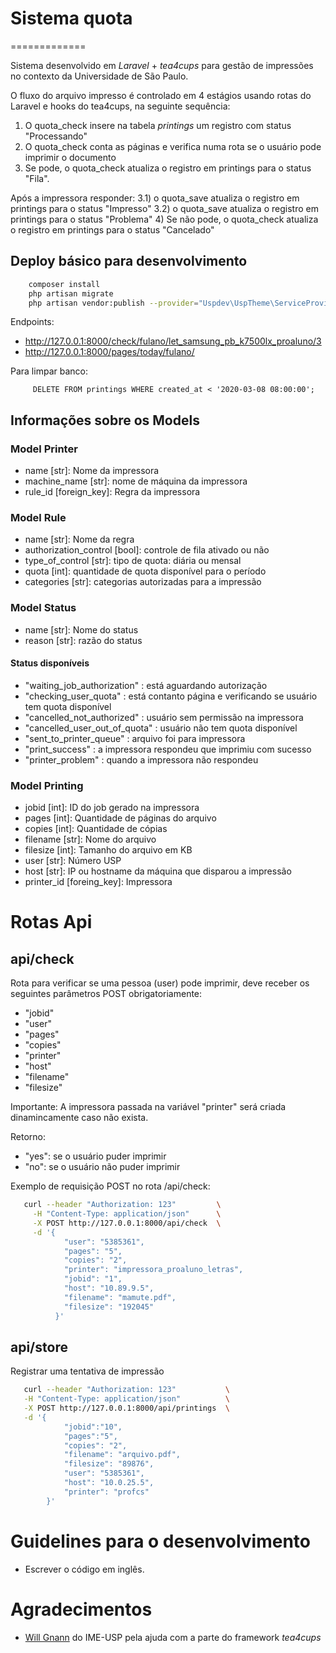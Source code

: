 # Sistema quota
=============

Sistema desenvolvido em *Laravel* + *tea4cups* para gestão de impressões no contexto 
da Universidade de São Paulo.

O fluxo do arquivo impresso é controlado em 4 estágios usando rotas do Laravel e
hooks do tea4cups, na seguinte sequência:

1) O quota_check insere na tabela *printings* um registro com status "Processando"
2) O quota_check conta as páginas e verifica numa rota se o usuário pode imprimir o documento
3) Se pode, o quota_check atualiza o registro em printings para o status "Fila".

Após a impressora responder:
 3.1) o quota_save atualiza o registro em printings para o status "Impresso"
 3.2) o quota_save atualiza o registro em printings para o status "Problema"
4) Se não pode, o quota_check atualiza o registro em printings para o status "Cancelado"

## Deploy básico para desenvolvimento

```sh
    composer install
    php artisan migrate
    php artisan vendor:publish --provider="Uspdev\UspTheme\ServiceProvider" --tag=assets --force
```

Endpoints:

 - http://127.0.0.1:8000/check/fulano/let_samsung_pb_k7500lx_proaluno/3
 - http://127.0.0.1:8000/pages/today/fulano/
 
Para limpar banco:
 
```
     DELETE FROM printings WHERE created_at < '2020-03-08 08:00:00';
```

## Informações sobre os Models


### Model Printer

- name [str]: Nome da impressora
- machine_name [str]: nome de máquina da impressora
- rule_id [foreign_key]: Regra da impressora

### Model Rule

- name [str]: Nome da regra
- authorization_control [bool]: controle de fila ativado ou não
- type_of_control [str]: tipo de quota: diária ou mensal
- quota [int]: quantidade de quota disponível para o período
- categories [str]: categorias autorizadas para a impressão

### Model Status

- name [str]: Nome do status
- reason [str]: razão do status

#### Status disponíveis

- "waiting_job_authorization"   : está aguardando autorização
- "checking_user_quota"   	    : está contanto página e verificando se usuário tem quota disponível
- "cancelled_not_authorized"    : usuário sem permissão na impressora
- "cancelled_user_out_of_quota" : usuário não tem quota disponível
- "sent_to_printer_queue"       : arquivo foi para impressora
- "print_success"               : a impressora respondeu que imprimiu com sucesso
- "printer_problem"             : quando a impressora não respondeu

### Model Printing

- jobid [int]: ID do job gerado na impressora
- pages [int]: Quantidade de páginas do arquivo
- copies [int]: Quantidade de cópias
- filename [str]: Nome do arquivo
- filesize [int]: Tamanho do arquivo em KB
- user [str]: Número USP
- host [str]: IP ou hostname da máquina que disparou a impressão
- printer_id [foreing_key]: Impressora

# Rotas Api

## api/check

Rota para verificar se uma pessoa (user) pode imprimir, deve receber os seguintes parâmetros POST obrigatoriamente:

- "jobid"
- "user"
- "pages"
- "copies"
- "printer"
- "host"
- "filename"
- "filesize"

Importante: A impressora passada na variável "printer" será criada dinamincamente caso não exista.

Retorno:

- "yes": se o usuário puder imprimir
- "no": se o usuário não puder imprimir

Exemplo de requisição POST no rota /api/check:

```sh
   curl --header "Authorization: 123"         \
     -H "Content-Type: application/json"      \
     -X POST http://127.0.0.1:8000/api/check  \
     -d '{
            "user": "5385361",
            "pages": "5",
            "copies": "2",
            "printer": "impressora_proaluno_letras",
            "jobid": "1",                       
            "host": "10.89.9.5",
            "filename": "mamute.pdf",
            "filesize": "192045"
          }'              
```

## api/store

Registrar uma tentativa de impressão

```sh
   curl --header "Authorization: 123"           \
   -H "Content-Type: application/json"          \
   -X POST http://127.0.0.1:8000/api/printings  \
   -d '{
            "jobid":"10",
            "pages":"5",
            "copies": "2",
            "filename": "arquivo.pdf",
            "filesize": "89876",
            "user": "5385361",
            "host": "10.0.25.5",
            "printer": "profcs"
        }'  
```

# Guidelines para o desenvolvimento

- Escrever o código em inglês.

# Agradecimentos

 - [Will Gnann](https://github.com/wgnann) do IME-USP pela ajuda com a parte do framework *tea4cups*